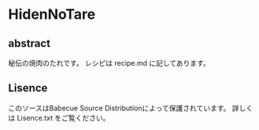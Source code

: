# HidenNoTare
## abstract
秘伝の焼肉のたれです。
レシピは recipe.md に記してあります。

## Lisence
このソースはBabecue Source Distributionによって保護されています。
詳しくは Lisence.txt をご覧ください。

